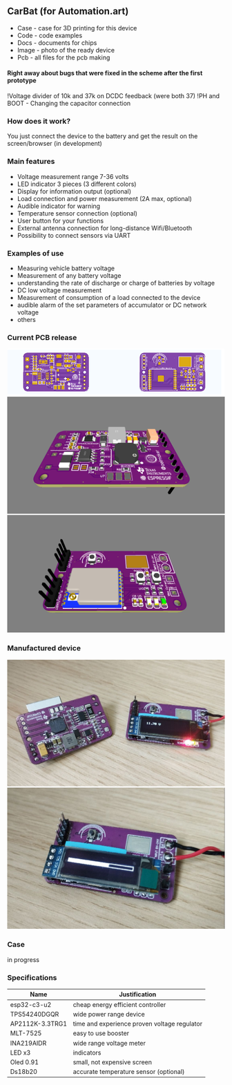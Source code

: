 ## CarBat (for Automation.art)

- Case - case for 3D printing for this device
- Code - code examples  
- Docs - documents for chips
- Image - photo of the ready device
- Pcb - all files for the pcb making

#### Right away about bugs that were fixed in the scheme after the first prototype

!Voltage divider of 10k and 37k on DCDC feedback (were both 37)
!PH and BOOT  - Changing the capacitor connection

###  How does it work?
You just connect the device to the battery and get the result on the screen/browser (in development)

### Main features

- Voltage measurement range 7-36 volts
- LED indicator 3 pieces (3 different colors)
- Display for information output (optional)
- Load connection and power measurement (2A max, optional)
- Audible indicator for warning
- Temperature sensor connection (optional)
- User button for your functions
- External antenna connection for long-distance Wifi/Bluetooth
- Possibility to connect sensors via UART

### Examples of use
- Measuring vehicle battery voltage
- Measurement of any battery voltage
- understanding the rate of discharge or charge of batteries by voltage
- DC low voltage measurement
- Measurement of consumption of a load connected to the device
- audible alarm of the set parameters of accumulator or DC network voltage
- others        

### Current PCB release
[![carbat](/Image/3_13.png "carbat")](/Image/3_13.png "carbat")
[![carbat_aelmaker](/Image/1_13.png "carbat_aelmaker")](/Image/1_13.png "carbat_aelmaker")
[![carbat_aelmaker](/Image/2_13.png "carbat_aelmaker")](/Image/2_13.png "carbat_aelmaker")

### Manufactured device

[![carbat](/Image/2_1.png "carbat")](/Image/2_1.png "carbat")
[![carbat](/Image/2_3.png "carbat")](/Image/2_3.png "carbat")

### Case

in progress

### Specifications

| Name | Justification |
| ------------ | ------------ |
| esp32-c3-u2 | cheap energy efficient controller |
| TPS54240DGQR | wide power range device |
| AP2112K-3.3TRG1 | time and experience proven voltage regulator |
| MLT-7525 | easy to use booster |
| INA219AIDR | wide range voltage meter
| LED x3 | indicators
| Oled 0.91 | small, not expensive screen |  
| Ds18b20 | accurate temperature sensor (optional)|
